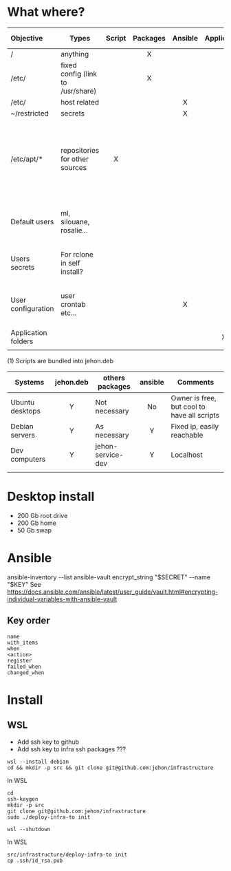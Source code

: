 # What where?

| Objective           | Types                             | Script | Packages | Ansible | Application | Not managed | Comment                                                        |
| :------------------ | --------------------------------- | :----: | :------: | :-----: | :---------: | :---------: | -------------------------------------------------------------- |
| /                   | anything                          |        |    X     |         |             |             |                                                                |
| /etc/               | fixed config (link to /usr/share) |        |    X     |         |             |             |                                                                |
| /etc/               | host related                      |        |          |    X    |             |             |                                                                |
| ~/restricted        | secrets                           |        |          |    X    |             |             |                                                                |
| /etc/apt/\*         | repositories for other sources    |   X    |          |         |             |             | Bundled as package, it is difficult to update and depend on it |
| Default users       | ml, silouane, rosalie...          |        |          |         |             |      X      | Desktop are moving too quickly                                 |
| Users secrets       | For rclone in self install?       |        |          |         |             |      X      | Required by script when necessary                              |
| User configuration  | user crontab etc...               |        |          |    X    |             |             | Always depend of the user login name                           |
| Application folders |                                   |        |          |         |      X      |             | ?? C'est quoi ??                                               |
|                     |                                   |        |          |         |             |             |                                                                |

(1) Scripts are bundled into jehon.deb

| Systems         | jehon.deb | others packages   | ansible | Comments                                    |
| --------------- | :-------: | ----------------- | :-----: | ------------------------------------------- |
| Ubuntu desktops |     Y     | Not necessary     |   No    | Owner is free, but cool to have all scripts |
| Debian servers  |     Y     | As necessary      |    Y    | Fixed ip, easily reachable                  |
| Dev computers   |     Y     | jehon-service-dev |    Y    | Localhost                                   |
|                 |           |                   |         |                                             |

# Desktop install

- 200 Gb root drive
- 200 Gb home
- 50 Gb swap

# Ansible

ansible-inventory --list
ansible-vault encrypt_string "$SECRET" --name "$KEY"
See https://docs.ansible.com/ansible/latest/user_guide/vault.html#encrypting-individual-variables-with-ansible-vault

## Key order

    name
    with_items
    when
    <action>
    register
    failed_when
    changed_when

# Install

## WSL

- Add ssh key to github
- Add ssh key to infra ssh packages ???

```lang=shell
wsl --install debian
cd && mkdir -p src && git clone git@github.com:jehon/infrastructure
```

In WSL

```lang=shell
cd
ssh-keygen
mkdir -p src
git clone git@github.com:jehon/infrastructure
sudo ./deploy-infra-to init
```

```lang=shell
wsl --shutdown
```

In WSL

```lang=shell
src/infrastructure/deploy-infra-to init
cp .ssh/id_rsa.pub
```
